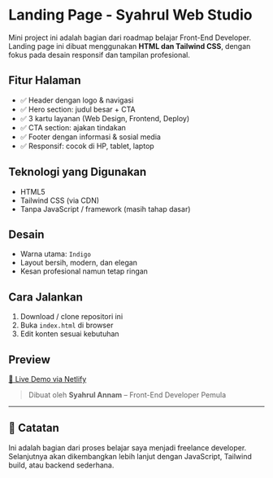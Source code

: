 # Landing Page - Syahrul Web Studio

Mini project ini adalah bagian dari roadmap belajar Front-End Developer.  
Landing page ini dibuat menggunakan **HTML dan Tailwind CSS**, dengan fokus pada desain responsif dan tampilan profesional.

## Fitur Halaman

- ✅ Header dengan logo & navigasi
- ✅ Hero section: judul besar + CTA
- ✅ 3 kartu layanan (Web Design, Frontend, Deploy)
- ✅ CTA section: ajakan tindakan
- ✅ Footer dengan informasi & sosial media
- ✅ Responsif: cocok di HP, tablet, laptop

## Teknologi yang Digunakan

- HTML5
- Tailwind CSS (via CDN)
- Tanpa JavaScript / framework (masih tahap dasar)

## Desain

- Warna utama: `Indigo`
- Layout bersih, modern, dan elegan
- Kesan profesional namun tetap ringan

## Cara Jalankan

1. Download / clone repositori ini
2. Buka `index.html` di browser
3. Edit konten sesuai kebutuhan

## Preview

[🔗 Live Demo via Netlify](https://elegan-syahrul-site.netlify.app)


> Dibuat oleh **Syahrul Annam** – Front-End Developer Pemula

---

## 🧠 Catatan

Ini adalah bagian dari proses belajar saya menjadi freelance developer.  
Selanjutnya akan dikembangkan lebih lanjut dengan JavaScript, Tailwind build, atau backend sederhana.
